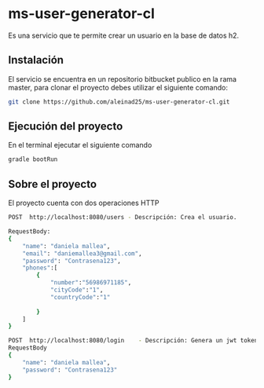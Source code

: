 # ms-user-generator-cl

Es una servicio que te permite crear un usuario en la base de datos h2.

## Instalación

El servicio se encuentra en un repositorio bitbucket publico en la rama master, para clonar el proyecto debes utilizar el siguiente comando:

```bash
git clone https://github.com/aleinad25/ms-user-generator-cl.git
```

## Ejecución del proyecto
En el terminal ejecutar el siguiente comando
```python
gradle bootRun
```

## Sobre el proyecto

El proyecto cuenta con dos operaciones HTTP
```bash
POST  http://localhost:8080/users - Descripción: Crea el usuario.

RequestBody:
{
	"name": "daniela mallea",
	"email": "daniemallea3@gmail.com",
	"password": "Contrasena123",
	"phones":[
		{
			"number":"56986971185",
			"cityCode":"1",
			"countryCode":"1"
			
		}
	]
}

POST  http://localhost:8080/login    - Descripción: Genera un jwt token en el header.
RequestBody
{
	"name": "daniela mallea",
	"password": "Contrasena123"
}
```
